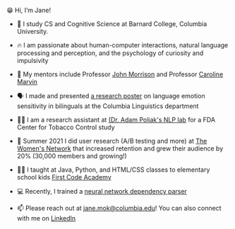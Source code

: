 😁 Hi, I’m Jane!
- 🏫 I study CS and Cognitive Science at Barnard College, Columbia University.
- 🔥 I am passionate about human-computer interactions, natural language processing and perception, and the psychology of curiosity and impulsivity

- 📖 My mentors include Professor [John Morrison](http://www.columbia.edu/~jrm2182/) and Professor [Caroline Marvin](https://psychology.columbia.edu/content/caroline-marvin)

- 🗣️ I made and presented [a research poster](https://drive.google.com/file/d/1zvhTfajoL4BX-34z6mwYOOCsg-O-8ljD/view?usp=sharing) on language emotion sensitivity in bilinguals at the Columbia Linguistics department
- 👩‍💻 I am a research assistant at [(Dr. Adam Poliak's NLP lab](https://datascience.columbia.edu/people/adam-poliak/) for a FDA Center for Tobacco Control study
- 🤸 Summer 2021 I did user research (A/B testing and more) at [The Women's Network](https://www.thewomens.network/) that increased retention and grew their audience by 20% (30,000 members and growing!)
-  👩‍🏫 I taught at Java, Python, and HTML/CSS classes to elementary school kids [First Code Academy](https://www.firstcodeacademy.com/)


- 💻 Recently, I trained a [neural network dependency parser](https://github.com/janemok/Neural-Network-Dependency-Parsing)

- 📫 Please reach out at jane.mok@columbia.edu! You can also connect with me on [LinkedIn](https://www.linkedin.com/in/mokjane/)

<!---
janemok/janemok is a ✨ special ✨ repository because its `README.md` (this file) appears on your GitHub profile.
You can click the Preview link to take a look at your changes.
--->
